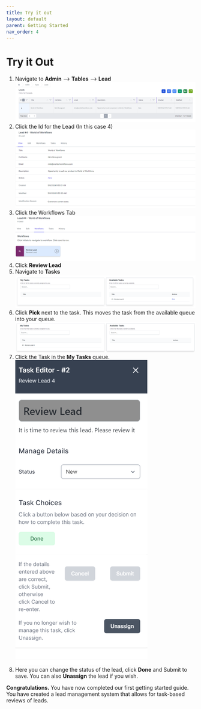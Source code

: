 ```yaml
---
title: Try it out
layout: default
parent: Getting Started
nav_order: 4
---
```


# Try it Out

1. Navigate to **Admin** --> **Tables** --> **Lead**
   ![Leads](../images/04_image-29.png)
2. Click the Id for the Lead (In this case 4)
   ![Lead Details](../images/04_image-30.png)
3. Click the Workflows Tab
   ![Workflows Tab](../images/04_image-31.png)
4. Click **Review Lead**
5. Navigate to **Tasks**
   ![Tasks](../images/04_image-32.png)
6. Click **Pick** next to the task. This moves the task from the available queue into your queue.
   ![Picked Task](../images/04_image-33.png)
7. Click the Task in the **My Tasks** queue.
   ![Review Task](../images/04_image-34.png)
8. Here you can change the status of the lead, click **Done** and Submit to save. You can also **Unassign** the lead if you wish.

**Congratulations.** You have now completed our first getting started guide. You have created a lead management system that allows for task-based reviews of leads.